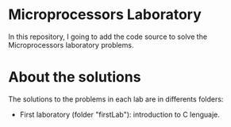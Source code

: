 # Microprocessors Laboratory
In this repository, I going to add the code source to solve the Microprocessors laboratory problems.


# About the solutions
The solutions to the problems in each lab are in differents folders:

- First laboratory (folder "firstLab"): introduction to C lenguaje. 
